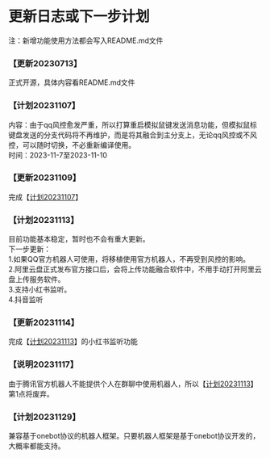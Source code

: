 # 更新日志或下一步计划
注：新增功能使用方法都会写入README.md文件
### 【更新20230713】
正式开源，具体内容看README.md文件
### 【计划20231107】
内容：由于qq风控愈发严重，所以打算重启模拟鼠键发送消息功能，但模拟鼠标键盘发送的分支代码将不再维护，而是将其融合到主分支上，无论qq风控或不风控，可以随时切换，不必重新编译使用。<br/>
时间：2023-11-7至2023-11-10
### 【更新20231109】
完成【[计划20231107](#计划20231107)】
### 【计划20231113】
目前功能基本稳定，暂时也不会有重大更新。<br/>下一步更新：<br/>1.如果QQ官方机器人可使用，将移植使用官方机器人，不再受到风控的影响。<br/>2.阿里云盘正式发布官方接口后，会将上传功能融合软件中，不用手动打开阿里云盘上传服务软件。<br/>3.支持小红书监听。<br/>4.抖音监听
### 【更新20231114】
完成【[计划20231113](https://gitee.com/jaffoo/ParkerBotV2/blob/master/UpdateDetail.md#计划20231113)】的小红书监听功能
### 【说明20231117】
由于腾讯官方机器人不能提供个人在群聊中使用机器人，所以【[计划20231113](https://gitee.com/jaffoo/ParkerBotV2/blob/master/UpdateDetail.md#计划20231113)】第1点将废弃。
### 【计划20231129】
兼容基于onebot协议的机器人框架。只要机器人框架是基于onebot协议开发的，大概率都能支持。